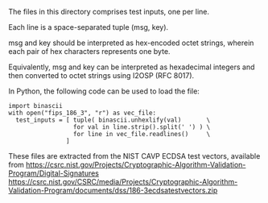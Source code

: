 The files in this directory comprises test inputs, one per line.

Each line is a space-separated tuple (msg, key).

msg and key should be interpreted as hex-encoded octet strings, wherein each
pair of hex characters represents one byte.

Equivalently, msg and key can be interpreted as hexadecimal integers and then
converted to octet strings using I2OSP (RFC 8017).

In Python, the following code can be used to load the file:

~~~
import binascii
with open("fips_186_3", "r") as vec_file:
  test_inputs = [ tuple( binascii.unhexlify(val)       \
                  for val in line.strip().split(' ') ) \
                  for line in vec_file.readlines()     \
                ]
~~~

These files are extracted from the NIST CAVP ECDSA test vectors, available from
    https://csrc.nist.gov/Projects/Cryptographic-Algorithm-Validation-Program/Digital-Signatures
    https://csrc.nist.gov/CSRC/media/Projects/Cryptographic-Algorithm-Validation-Program/documents/dss/186-3ecdsatestvectors.zip
